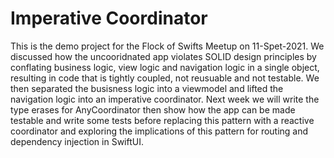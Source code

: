 # Imperative Coordinator
This is the demo project for the Flock of Swifts Meetup on 11-Spet-2021.  We discussed how the uncooridnated app violates SOLID design principles by conflating business logic, view logic and navigation logic in a single object, resulting in code that is tightly coupled, not reusuable and not testable.  We then separated the busisness logic into a viewmodel and lifted the navigation logic into an imperative coordinator.
Next week we will write the type erases for AnyCoordinator then show how the app can be made testable and write some tests before replacing this pattern with a reactive coordinator and exploring the implications of this pattern for routing and dependency injection in SwiftUI.